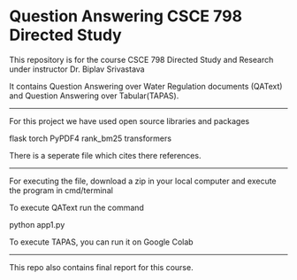 # Question Answering CSCE 798 Directed Study
 
This repository is for the course CSCE 798 Directed Study and Research under instructor Dr. Biplav Srivastava

It contains Question Answering over Water Regulation documents (QAText) and Question Answering over Tabular(TAPAS).


*******************************************************************************
For this project we have used open source libraries and packages

flask 
torch
PyPDF4
rank_bm25
transformers

There is a seperate file which cites there references.

*******************************************************************************
For executing the file, download a zip in your local computer and execute the program in cmd/terminal

To execute QAText run the command 

python app1.py   

To execute TAPAS, you can run it on Google Colab

*******************************************************************************
This repo also contains final report for this course.
